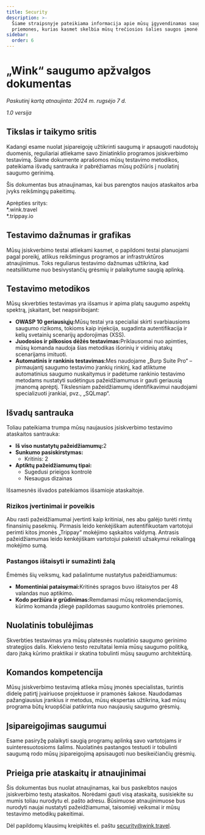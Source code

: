 ```yaml
---
title: Security
description: >-
  Šiame straipsnyje pateikiama informacija apie mūsų įgyvendinamas saugumo
  priemones, kurias kasmet skelbia mūsų trečiosios šalies saugos įmonė.
sidebar:
  order: 6
---
```

# „Wink“ saugumo apžvalgos dokumentas

*Paskutinį kartą atnaujinta: 2024 m. rugsėjo 7 d.*

*1.0 versija*

## Tikslas ir taikymo sritis

Kadangi esame nuolat įsipareigoję užtikrinti saugumą ir apsaugoti naudotojų duomenis, reguliariai atliekame savo žiniatinklio programos įsiskverbimo testavimą. Šiame dokumente aprašomos mūsų testavimo metodikos, pateikiama išvadų santrauka ir pabrėžiamas mūsų požiūris į nuolatinį saugumo gerinimą.

Šis dokumentas bus atnaujinamas, kai bus parengtos naujos ataskaitos arba įvyks reikšmingų pakeitimų.

Aprėpties sritys:\
\*.wink.travel\
\*.trippay.io

## Testavimo dažnumas ir grafikas

Mūsų įsiskverbimo testai atliekami kasmet, o papildomi testai planuojami pagal poreikį, atlikus reikšmingus programos ar infrastruktūros atnaujinimus. Toks reguliarus testavimo dažnumas užtikrina, kad neatsiliktume nuo besivystančių grėsmių ir palaikytume saugią aplinką.

## Testavimo metodikos

Mūsų skverbties testavimas yra išsamus ir apima platų saugumo aspektų spektrą, įskaitant, bet neapsiribojant:

* **OWASP 10 geriausiųjų:**&#x4D;ūsų testai yra specialiai skirti svarbiausioms saugumo rizikoms, tokioms kaip injekcija, sugadinta autentifikacija ir kelių svetainių scenarijų apdorojimas (XSS).
* **Juodosios ir pilkosios dėžės testavimas:**&#x50;riklausomai nuo apimties, mūsų komanda naudoja šias metodikas išorinių ir vidinių atakų scenarijams imituoti.
* **Automatinis ir rankinis testavimas:**&#x4D;es naudojame „Burp Suite Pro“ – pirmaujantį saugumo testavimo įrankių rinkinį, kad atliktume automatinius saugumo nuskaitymus ir padėtume rankinio testavimo metodams nustatyti sudėtingus pažeidžiamumus ir gauti geriausią įmanomą aprėptį. Tikslesniam pažeidžiamumų identifikavimui naudojami specializuoti įrankiai, pvz., „SQLmap“.

## Išvadų santrauka

Toliau pateikiama trumpa mūsų naujausios įsiskverbimo testavimo ataskaitos santrauka:

* **Iš viso nustatytų pažeidžiamumų:**&#x32;
* **Sunkumo pasiskirstymas:**
  * Kritinis: 2
* **Aptiktų pažeidžiamumų tipai:**
  * Sugedusi prieigos kontrolė
  * Nesaugus dizainas

Išsamesnės išvados pateikiamos išsamioje ataskaitoje.

### Rizikos įvertinimai ir poveikis

Abu rasti pažeidžiamumai įvertinti kaip kritiniai, nes abu galėjo turėti rimtų finansinių pasekmių. Pirmasis leido kenkėjiškam autentifikuotam vartotojui perimti kitos įmonės „Trippay“ mokėjimo sąskaitos valdymą. Antrasis pažeidžiamumas leido kenkėjiškam vartotojui pakeisti užsakymui reikalingą mokėjimo sumą.

### Pastangos ištaisyti ir sumažinti žalą

Ėmėmės šių veiksmų, kad pašalintume nustatytus pažeidžiamumus:

* **Momentiniai pataisymai:**&#x4B;ritinės spragos buvo ištaisytos per 48 valandas nuo aptikimo.
* **Kodo peržiūra ir grūdinimas:**&#x52;emdamasi mūsų rekomendacijomis, kūrimo komanda įdiegė papildomas saugumo kontrolės priemones.

## Nuolatinis tobulėjimas

Skverbties testavimas yra mūsų platesnės nuolatinio saugumo gerinimo strategijos dalis. Kiekvieno testo rezultatai lemia mūsų saugumo politiką, daro įtaką kūrimo praktikai ir skatina tobulinti mūsų saugumo architektūrą.

## Komandos kompetencija

Mūsų įsiskverbimo testavimą atlieka mūsų įmonės specialistas, turintis didelę patirtį įvairiuose projektuose ir pramonės šakose. Naudodamas pažangiausius įrankius ir metodus, mūsų ekspertas užtikrina, kad mūsų programa būtų kruopščiai patikrinta nuo naujausių saugumo grėsmių.

## Įsipareigojimas saugumui

Esame pasiryžę palaikyti saugią programų aplinką savo vartotojams ir suinteresuotosioms šalims. Nuolatinės pastangos testuoti ir tobulinti saugumą rodo mūsų įsipareigojimą apsisaugoti nuo besikeičiančių grėsmių.

## Prieiga prie ataskaitų ir atnaujinimai

Šis dokumentas bus nuolat atnaujinamas, kai bus paskelbtos naujos įsiskverbimo testų ataskaitos. Norėdami gauti visą ataskaitą, susisiekite su mumis toliau nurodytu el. pašto adresu. Būsimuose atnaujinimuose bus nurodyti naujai nustatyti pažeidžiamumai, taisomieji veiksmai ir mūsų testavimo metodikų pakeitimai.

Dėl papildomų klausimų kreipkitės el. paštu security@wink.travel.

